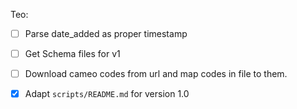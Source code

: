


Teo:

- [ ] Parse date_added as proper timestamp 
- [ ] Get Schema files for v1
- [ ] Download cameo codes from url and map codes in file to them.

- [X] Adapt `scripts/README.md` for version 1.0
